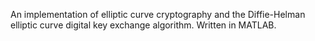 An implementation of elliptic curve cryptography and the Diffie-Helman elliptic curve digital key exchange algorithm. Written in MATLAB. 
